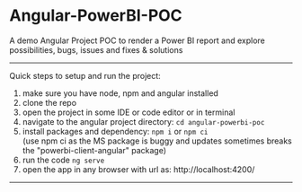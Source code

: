 # Angular-PowerBI-POC
A demo Angular Project POC to render a Power BI report and explore possibilities, bugs, issues and fixes &amp; solutions

---

Quick steps to setup and run the project:
1. make sure you have node, npm and angular installed
2. clone the repo
3. open the project in some IDE or code editor or in terminal
4. navigate to the angular project directory: `cd angular-powerbi-poc`
5. install packages and dependency: `npm i` or `npm ci` 
   <br>(use npm ci as the MS package is buggy and updates sometimes breaks the "powerbi-client-angular" package)
6. run the code `ng serve`
7. open the app in any browser with url as: http://localhost:4200/

---
